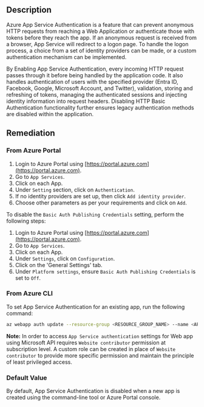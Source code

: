 ## Description

Azure App Service Authentication is a feature that can prevent anonymous HTTP requests from reaching a Web Application or authenticate those with tokens before they reach the app. If an anonymous request is received from a browser, App Service will redirect to a logon page. To handle the logon process, a choice from a set of identity providers can be made, or a custom authentication mechanism can be implemented.

By Enabling App Service Authentication, every incoming HTTP request passes through it before being handled by the application code. It also handles authentication of users with the specified provider (Entra ID, Facebook, Google, Microsoft Account, and Twitter), validation, storing and refreshing of tokens, managing the authenticated sessions and injecting identity information into request headers. Disabling HTTP Basic Authentication functionality further ensures legacy authentication methods are disabled within the application.

## Remediation

### From Azure Portal

1. Login to Azure Portal using [https://portal.azure.com](https://portal.azure.com).
2. Go to `App Services`.
3. Click on each App.
4. Under `Setting` section, click on `Authentication`.
5. If no identity providers are set up, then click `Add identity provider`.
6. Choose other parameters as per your requirements and click on `Add`.

To disable the `Basic Auth Publishing Credentials` setting, perform the following steps:

1. Login to Azure Portal using [https://portal.azure.com](https://portal.azure.com).
2. Go to `App Services`.
3. Click on each App.
4. Under `Settings`, click on `Configuration`.
5. Click on the 'General Settings' tab.
6. Under `Platform settings`, ensure `Basic Auth Publishing Credentials` is set to `Off`.

### From Azure CLI

To set App Service Authentication for an existing app, run the following command:

```bash
az webapp auth update --resource-group <RESOURCE_GROUP_NAME> --name <APP_NAME> --enabled true
```

**Note:** In order to access `App Service authentication` settings for Web app using Microsoft API requires `Website contributor` permission at subscription level. A custom role can be created in place of `Website contributor` to provide more specific permission and maintain the principle of least privileged access.

### Default Value

By default, App Service Authentication is disabled when a new app is created using the command-line tool or Azure Portal console.
